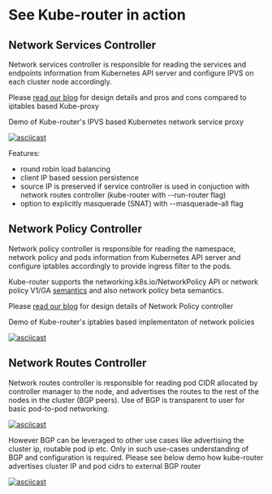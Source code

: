 # See Kube-router in action

## Network Services Controller

Network services controller is responsible for reading the services and endpoints information from Kubernetes API server
and configure IPVS on each cluster node accordingly.

Please [read our blog](https://cloudnativelabs.github.io/post/2017-05-10-kube-network-service-proxy/) for design details
and pros and cons compared to iptables based Kube-proxy

Demo of Kube-router's IPVS based Kubernetes network service proxy

[![asciicast](https://asciinema.org/a/120312.png)](https://asciinema.org/a/120312)

Features:

- round robin load balancing
- client IP based session persistence
- source IP is preserved if service controller is used in conjuction with network routes controller (kube-router with
  --run-router flag)
- option to explicitly masquerade (SNAT) with --masquerade-all flag

## Network Policy Controller

Network policy controller is responsible for reading the namespace, network policy and pods information from Kubernetes
API server and configure iptables accordingly to provide ingress filter to the pods.

Kube-router supports the networking.k8s.io/NetworkPolicy API or network policy V1/GA
[semantics](https://github.com/kubernetes/kubernetes/pull/39164#issue-197243974) and also network policy beta semantics.

Please [read our blog](https://cloudnativelabs.github.io/post/2017-05-1-kube-network-policies/) for design details of
Network Policy controller

Demo of Kube-router's iptables based implementaton of network policies

[![asciicast](https://asciinema.org/a/120735.png)](https://asciinema.org/a/120735)

## Network Routes Controller

Network routes controller is responsible for reading pod CIDR allocated by controller manager to the node, and
advertises the routes to the rest of the nodes in the cluster (BGP peers). Use of BGP is transparent to user for basic
pod-to-pod networking.

[![asciicast](https://asciinema.org/a/120885.png)](https://asciinema.org/a/120885)

However BGP can be leveraged to other use cases like advertising the cluster ip, routable pod ip etc. Only in such
use-cases understanding of BGP and configuration is required. Please see below demo how kube-router advertises cluster
IP and pod cidrs to external BGP router

[![asciicast](https://asciinema.org/a/121635.png)](https://asciinema.org/a/121635)
